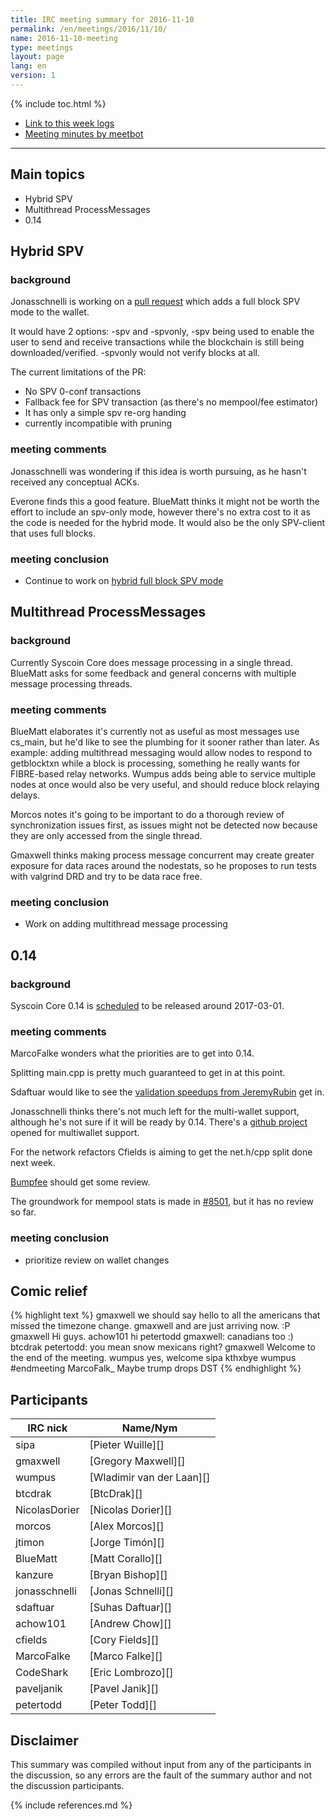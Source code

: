 ```yaml
---
title: IRC meeting summary for 2016-11-10
permalink: /en/meetings/2016/11/10/
name: 2016-11-10-meeting
type: meetings
layout: page
lang: en
version: 1
---
```

{% include toc.html %}
 
- [Link to this week logs](https://botbot.me/freenode/syscoin-core-dev/2016-11-10/?msg=76281623&page=2)
- [Meeting minutes by meetbot](http://www.erisian.com.au/meetbot/syscoin-core-dev/2016/syscoin-core-dev.2016-11-10-19.03.html)
 
---
 
## Main topics
 
- Hybrid SPV
- Multithread ProcessMessages
- 0.14

## Hybrid SPV

### background

Jonasschnelli is working on a [pull request][#9076] which adds a full block SPV mode to the wallet. 

It would have 2 options: -spv and -spvonly, -spv being used to enable the user to send and receive transactions while the blockchain is still being downloaded/verified. -spvonly would not verify blocks at all.

The current limitations of the PR:
- No SPV 0-conf transactions
- Fallback fee for SPV transaction (as there's no mempool/fee estimator)
- It has only a simple spv re-org handing
- currently incompatible with pruning

### meeting comments

Jonasschnelli was wondering if this idea is worth pursuing, as he hasn't received any conceptual ACKs.

Everone finds this a good feature. BlueMatt thinks it might not be worth the effort to include an spv-only mode, however there's no extra cost to it as the code is needed for the hybrid mode. It would also be the only SPV-client that uses full blocks.

### meeting conclusion

- Continue to work on [hybrid full block SPV mode][#9076]

## Multithread ProcessMessages

### background

Currently Syscoin Core does message processing in a single thread. BlueMatt asks for some feedback and general concerns with multiple message processing threads.

### meeting comments

BlueMatt elaborates it's currently not as useful as most messages use cs_main, but he'd like to see the plumbing for it sooner rather than later. As example: adding multithread messaging would allow nodes to respond to getblocktxn while a block is processing, something he really wants for FIBRE-based relay networks. Wumpus adds being able to service multiple nodes at once would also be very useful, and should reduce block relaying delays.

Morcos notes it's going to be important to do a thorough review of synchronization issues first, as issues might not be detected now because they are only accessed from the single thread.

Gmaxwell thinks making process message concurrent may create greater exposure for data races around the nodestats, so he proposes to run tests with valgrind DRD and try to be data race free.

### meeting conclusion

- Work on adding multithread message processing

## 0.14

### background

Syscoin Core 0.14 is [scheduled](https://github.com/syscoin/syscoin/issues/8719) to be released around 2017-03-01.

### meeting comments

MarcoFalke wonders what the priorities are to get into 0.14.

Splitting main.cpp is pretty much guaranteed to get in at this point.

Sdaftuar would like to see the [validation speedups from JeremyRubin][#8895] get in.

Jonasschnelli thinks there's not much left for the multi-wallet support, although he's not sure if it will be ready by 0.14. There's a [github project](https://github.com/syscoin/syscoin/projects/2) opened for multiwallet support.

For the network refactors Cfields is aiming to get the net.h/cpp split done next week.

[Bumpfee][#8456] should get some review.

The groundwork for mempool stats is made in [#8501][], but it has no review so far.

### meeting conclusion

- prioritize review on wallet changes

## Comic relief

{% highlight text %}
gmaxwell      we should say hello to all the americans that missed the timezone change.
gmaxwell      and are just arriving now. :P
gmaxwell      Hi guys.
achow101      hi
petertodd     gmaxwell: canadians too :)
btcdrak       petertodd: you mean snow mexicans right?
gmaxwell      Welcome to the end of the meeting.
wumpus        yes, welcome
sipa          kthxbye
wumpus        #endmeeting
MarcoFalk_    Maybe trump drops DST
{% endhighlight %}


## Participants
 
| IRC nick        | Name/Nym                  |
|-----------------|---------------------------|
| sipa            | [Pieter Wuille][]         |
| gmaxwell        | [Gregory Maxwell][]       |
| wumpus          | [Wladimir van der Laan][] |
| btcdrak         | [BtcDrak][]               |
| NicolasDorier   | [Nicolas Dorier][]        |
| morcos          | [Alex Morcos][]           |
| jtimon          | [Jorge Timón][]           |
| BlueMatt        | [Matt Corallo][]          |
| kanzure         | [Bryan Bishop][]          |
| jonasschnelli   | [Jonas Schnelli][]        |
| sdaftuar        | [Suhas Daftuar][]         |
| achow101        | [Andrew Chow][]           |
| cfields         | [Cory Fields][]           |
| MarcoFalke      | [Marco Falke][]           |
| CodeShark       | [Eric Lombrozo][]         |
| paveljanik      | [Pavel Janik][]           |
| petertodd       | [Peter Todd][]            |

## Disclaimer
 
This summary was compiled without input from any of the participants in the discussion, so any errors are the fault of the summary author and not the discussion participants.

[#9076]: https://github.com/syscoin/syscoin/pull/9076
[#8895]: https://github.com/syscoin/syscoin/pull/8895
[#8456]: https://github.com/syscoin/syscoin/pull/8456
[#8501]: https://github.com/syscoin/syscoin/pull/8501

{% include references.md %}
